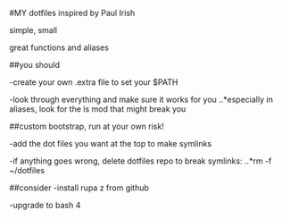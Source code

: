 #MY dotfiles inspired by Paul Irish

simple, small 

great functions and aliases

##you should

-create your own .extra file to set your $PATH

-look through everything and make sure it works for you
..*especially in aliases, look for the ls mod that might break you


##custom bootstrap, run at your own risk!

-add the dot files you want at the top to make symlinks

-if anything goes wrong, delete dotfiles repo to break symlinks:
..*rm -f ~/dotfiles

##consider
-install rupa z from github

-upgrade to bash 4



